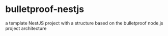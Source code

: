 # bulletproof-nestjs
a template NestJS project with a structure based on the bulletproof node.js project architecture
